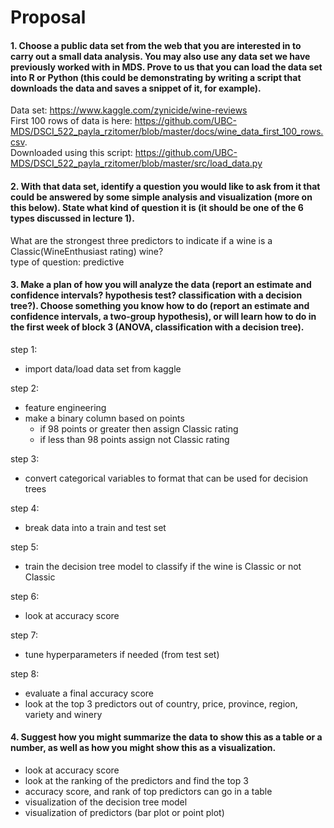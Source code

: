 # Proposal

#### 1. Choose a public data set from the web that you are interested in to carry out a small data analysis. You may also use any data set we have previously worked with in MDS. Prove to us that you can load the data set into R or Python (this could be demonstrating by writing a script that downloads the data and saves a snippet of it, for example).

Data set: https://www.kaggle.com/zynicide/wine-reviews   
First 100 rows of data is here: https://github.com/UBC-MDS/DSCI_522_payla_rzitomer/blob/master/docs/wine_data_first_100_rows.csv.   
Downloaded using this script: https://github.com/UBC-MDS/DSCI_522_payla_rzitomer/blob/master/src/load_data.py   


#### 2. With that data set, identify a question you would like to ask from it that could be answered by some simple analysis and visualization (more on this below). State what kind of question it is (it should be one of the 6 types discussed in lecture 1).

What are the strongest three predictors to indicate if a wine is a Classic(WineEnthusiast rating) wine?   
type of question: predictive


#### 3. Make a plan of how you will analyze the data (report an estimate and confidence intervals? hypothesis test? classification with a decision tree?). Choose something you know how to do (report an estimate and confidence intervals, a two-group hypothesis), or will learn how to do in the first week of block 3 (ANOVA, classification with a decision tree).

step 1:
- import data/load data set from kaggle

step 2:
- feature engineering
- make a binary column based on points
  - if 98 points or greater then assign Classic rating
  - if less than 98 points assign not Classic rating

step 3:
- convert categorical variables to format that can be used for decision trees

step 4:
- break data into a train and test set

step 5:
- train the decision tree model to classify if the wine is Classic or not Classic

step 6:
- look at accuracy score

step 7:
- tune hyperparameters if needed (from test set)

step 8:
- evaluate a final accuracy score
- look at the top 3 predictors out of country, price, province, region, variety and winery



#### 4. Suggest how you might summarize the data to show this as a table or a number, as well as how you might show this as a visualization.

- look at accuracy score
- look at the ranking of the predictors and find the top 3
- accuracy score, and rank of top predictors can go in a table 
- visualization of the decision tree model
- visualization of predictors (bar plot or point plot)
